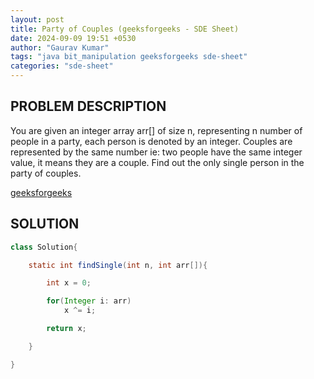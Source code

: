```yaml
---
layout: post
title: Party of Couples (geeksforgeeks - SDE Sheet)
date: 2024-09-09 19:51 +0530
author: "Gaurav Kumar"
tags: "java bit_manipulation geeksforgeeks sde-sheet"
categories: "sde-sheet"
---
```


## PROBLEM DESCRIPTION

You are given an integer array arr[] of size n, representing n number of people in a party, each person is denoted by an integer. Couples are represented by the same number ie: two people have the same integer value, it means they are a couple. Find out the only single person in the party of couples.

[geeksforgeeks](https://www.geeksforgeeks.org/problems/alone-in-couple5507/1?page=6)

## SOLUTION

```java
class Solution{

    static int findSingle(int n, int arr[]){

        int x = 0;

        for(Integer i: arr)
            x ^= i;

        return x;

    }

}
```
